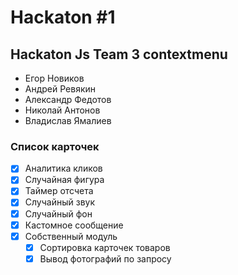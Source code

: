 # Hackaton #1
## Hackaton Js Team 3 contextmenu
- Егор Новиков
- Андрей Ревякин
- Александр Федотов
- Николай Антонов
- Владислав Ямалиев

### Список карточек

- [X] Аналитика кликов
- [X] Случайная фигура
- [X] Таймер отсчета
- [X] Случайный звук
- [X] Случайный фон
- [X] Кастомное сообщение
- [X] Собственный модуль
    - [X] Сортировка карточек товаров
    - [X] Вывод фотографий по запросу
